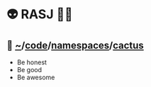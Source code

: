 # 👽 RASJ 👨‍💻  

## 🌵 [~](https://github.com/rasj-machine/home)/[code](https://github.com/rasj-machine/code)/[namespaces](https://github.com/rasj-machine/code/tree/main/namespaces)/[cactus](https://github.com/rasj-lab-cactus/codespace)

- Be honest
- Be good
- Be awesome


